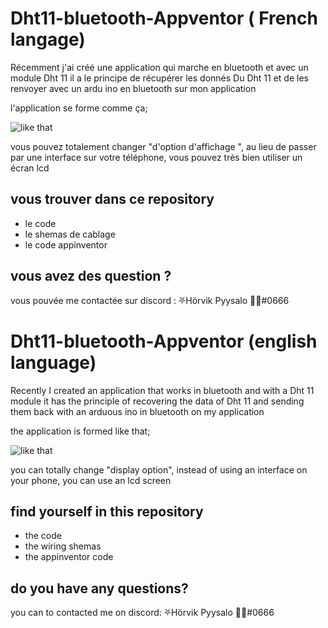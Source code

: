 # Dht11-bluetooth-Appventor ( French langage) 

Récemment j'ai créé une application qui marche en bluetooth et avec un module Dht 11 il a le principe de récupérer les donnés Du Dht 11 et de les renvoyer avec un ardu ino en bluetooth sur mon application 

l'application se forme comme ça; 

![like that](https://cdn.discordapp.com/attachments/619622990069628944/694212738611806228/Screenshot_20200330-175317.jpg)

vous pouvez totalement changer "d'option d'affichage ", au lieu de passer par une interface sur votre téléphone, vous pouvez très bien utiliser un écran lcd 

## vous trouver dans ce repository

* le code 
* le shemas de cablage 
* le code appinventor 

## vous avez des question ? 

vous pouvée me contactée sur discord : 
⛧Hörvik Pyysalo 💜💛#0666

# Dht11-bluetooth-Appventor (english language) 

Recently I created an application that works in bluetooth and with a Dht 11 module it has the principle of recovering the data of Dht 11 and sending them back with an arduous ino in bluetooth on my application 

the application is formed like that; 

![like that](https://cdn.discordapp.com/attachments/619622990069628944/694212738611806228/Screenshot_20200330-175317.jpg)

you can totally change "display option", instead of using an interface on your phone, you can use an lcd screen 

## find yourself in this repository

* the code 
* the wiring shemas 
* the appinventor code 

## do you have any questions? 

you can to contacted me on discord: 
⛧Hörvik Pyysalo 💜💛#0666



